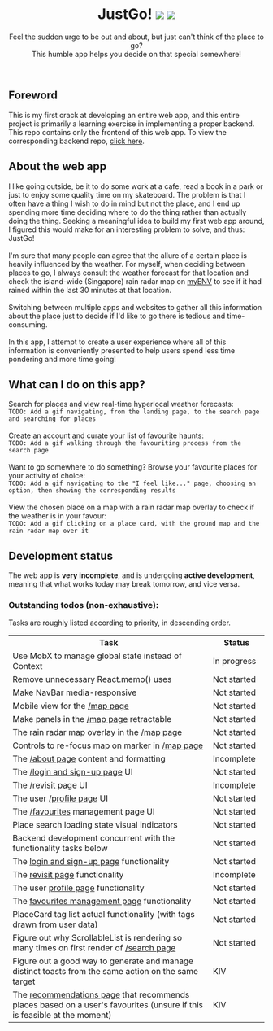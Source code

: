 <div align='center'>
  <h1>
    <div display='flex' align-items='center'>
      JustGo!
      <img src='https://user-images.githubusercontent.com/23531034/148372740-681d6810-c6ef-4560-b64e-996db9079e1e.png#gh-light-mode-only' />
      <img src='https://user-images.githubusercontent.com/23531034/148373133-da36d27f-8f04-49f4-a7c1-ecefd5818801.png#gh-dark-mode-only' />
    </div>
  </h1>
</div>

<p align='center'>
  Feel the sudden urge to be out and about, but just can't think of the place to go?
  <br />
  This humble app helps you decide on that special somewhere!
</p>

<br />

<section>
  <h2>Foreword</h2>
  <p>
    This is my first crack at developing an entire web app, and this entire project is primarily a
    learning exercise in implementing a proper backend. This repo contains only the frontend of this
    web app. To view the corresponding backend repo,
    <a href='https://github.com/canneth/just-go-backend' rel='noreferrer'>click here</a>.
  </p>
</section>

<section>
  <h2>About the web app</h2>
  <p>
    I like going outside, be it to do some work at a cafe, read a book in a park or just to enjoy some quality
    time on my skateboard. The problem is that I often have a thing I wish to do in mind but not the place, and
    I end up spending more time deciding where to do the thing rather than actually doing the thing. Seeking a
    meaningful idea to build my first web app around, I figured this would make for an interesting problem to
    solve, and thus: JustGo!
    <br />
    <br />
    I'm sure that many people can agree that the allure of a certain place is heavily influenced by the weather.
    For myself, when deciding between places to go, I always consult the weather forecast for that location and
    check the island-wide (Singapore) rain radar map on
    <a href='https://play.google.com/store/apps/details?id=sg.gov.nea&hl=en_SG&gl=US' rel='noreferrer'>myENV</a>
    to see if it had rained within the last 30 minutes at that location.
    <br />
    <br />
    Switching between multiple apps and websites to gather all this information about the place just to decide if
    I'd like to go there is tedious and time-consuming.
    <br />
    <br />
    In this app, I attempt to create a user experience where all of this information is conveniently presented to
    help users spend less time pondering and more time going!
  </p>
</section>

<section>
  <h2>What can I do on this app?</h2>
  <p>
    Search for places and view real-time hyperlocal weather forecasts:
    <br />
    <code>TODO: Add a gif navigating, from the landing page, to the search page and searching for places</code>
    <br />
    <br />
    Create an account and curate your list of favourite haunts:
    <br />
    <code>TODO: Add a gif walking through the favouriting process from the search page</code>
    <br />
    <br />
    Want to go somewhere to do something? Browse your favourite places for your activity of choice:
    <br />
    <code>TODO: Add a gif navigating to the "I feel like..." page, choosing an option, then showing the corresponding results</code>
    <br />
    <br />
    View the chosen place on a map with a rain radar map overlay to check if the weather is in your favour:
    <br />
    <code>TODO: Add a gif clicking on a place card, with the ground map and the rain radar map over it</code>
  </p>
</section>

<section>
  <h2>Development status</h2>
  <p>
    The web app is <strong>very incomplete</strong>, and is undergoing <strong>active development</strong>,
    meaning that what works today may break tomorrow, and vice versa.
  </p>

  <h3>Outstanding todos (non-exhaustive):</h3>
  <p>
    Tasks are roughly listed according to priority, in descending order.
  </p>

  <table>
    <tr>
      <th>Task</th>
      <th>&nbsp;&nbsp;&nbsp;&nbsp;&nbsp;Status&nbsp;&nbsp;&nbsp;&nbsp;&nbsp;</th>
    </tr>
    <tr>
      <td>Use MobX to manage global state instead of Context</td>
      <td>In progress</td>
    </tr>
    <tr>
      <td>Remove unnecessary React.memo() uses</td>
      <td>Not started</td>
    </tr>
    <tr>
      <td>Make NavBar media-responsive</td>
      <td>Not started</td>
    </tr>
    <tr>
      <td>Mobile view for the <a href='https://justgo.dev/map' rel='noreferrer'>/map page</a></td>
      <td>Not started</td>
    </tr>
    <tr>
      <td>Make panels in the <a href='https://justgo.dev/map' rel='noreferrer'>/map page</a> retractable</td>
      <td>Not started</td>
    </tr>
    <tr>
      <td>The rain radar map overlay in the <a href='https://justgo.dev/map' rel='noreferrer'>/map page</a></td>
      <td>Not started</td>
    </tr>
    <tr>
      <td>Controls to re-focus map on marker in <a href='https://justgo.dev/map' rel='noreferrer'>/map page</a></td>
      <td>Not started</td>
    </tr>
    <tr>
      <td>The <a href='https://justgo.dev/about' rel='noreferrer'>/about page</a> content and formatting</td>
      <td>Incomplete</td>
    </tr>
    <tr>
      <td>The <a href='https://justgo.dev/login' rel='noreferrer'>/login and sign-up page</a> UI</td>
      <td>Not started</td>
    </tr>
    <tr>
      <td>The <a href='https://justgo.dev/revisit' rel='noreferrer'>/revisit page</a> UI</td>
      <td>Incomplete</td>
    </tr>
    <tr>
      <td>The user <a href='https://justgo.dev/profile' rel='noreferrer'>/profile page</a> UI</td>
      <td>Not started</td>
    </tr>
    <tr>
      <td>The <a href='https://justgo.dev/profile/favourites' rel='noreferrer'>/favourites</a> management page UI</td>
      <td>Not started</td>
    </tr>
    <tr>
      <td>Place search loading state visual indicators</td>
      <td>Not started</td>
    </tr>
    <tr>
      <td>Backend development concurrent with the functionality tasks below</td>
      <td>Not started</td>
    </tr>
    <tr>
      <td>The <a href='https://justgo.dev/login' rel='noreferrer'>login and sign-up page</a> functionality</td>
      <td>Not started</td>
    </tr>
    <tr>
      <td>The <a href='https://justgo.dev/revisit' rel='noreferrer'>revisit page</a> functionality</td>
      <td>Incomplete</td>
    </tr>
    <tr>
      <td>The user <a href='https://justgo.dev/profile' rel='noreferrer'>profile page</a> functionality</td>
      <td>Not started</td>
    </tr>
    <tr>
      <td>The <a href='https://justgo.dev/profile/favourites' rel='noreferrer'>favourites management page</a> functionality</td>
      <td>Not started</td>
    </tr>
    <tr>
      <td>PlaceCard tag list actual functionality (with tags drawn from user data)</td>
      <td>Not started</td>
    </tr>
    <tr>
      <td>Figure out why ScrollableList is rendering so many times on first render of <a href='https://justgo.dev/revisit' rel='noreferrer'>/search page</a></td>
      <td>Not started</td>
    </tr>
    <tr>
      <td>Figure out a good way to generate and manage distinct toasts from the same action on the same target</td>
      <td>KIV</td>
    </tr>
    <tr>
      <td>The <a href='https://justgo.dev/recommendations' rel='noreferrer'>recommendations page</a> that recommends places based on a user's favourites (unsure if this is feasible at the moment)</td>
      <td>KIV</td>
    </tr>
  </table>
</section>
